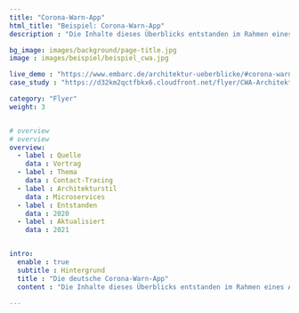 ```yaml
---
title: "Corona-Warn-App"
html_title: "Beispiel: Corona-Warn-App"
description : "Die Inhalte dieses Überblicks entstanden im Rahmen eines Architektur-Reviews. Gezeigt wurden sie erstmals in einem Vortrag auf der OOP 2021."

bg_image: images/background/page-title.jpg
image : images/beispiel/beispiel_cwa.jpg

live_demo : "https://www.embarc.de/architektur-ueberblicke/#corona-warn-app"
case_study : "https://d32km2qctfbkx6.cloudfront.net/flyer/CWA-Architekturueberblick_Flyer_embarc.pdf"

category: "Flyer"
weight: 3


# overview
# overview
overview:
  - label : Quelle
    data : Vortrag
  - label : Thema
    data : Contact-Tracing
  - label : Architekturstil
    data : Microservices
  - label : Entstanden
    data : 2020
  - label : Aktualisiert
    data : 2021


intro:
  enable : true
  subtitle : Hintergrund
  title : "Die deutsche Corona-Warn-App"
  content : "Die Inhalte dieses Überblicks entstanden im Rahmen eines Architektur-Reviews bei embarc 2020/2021. Gezeigt wurden sie erstmals in einem Vortrag von Stefan Zörner und Falk Sippach auf der OOP 2021.<br>Anschließend sind die Diagramme und Texte in einem verdichteten Flyer aufgegangen, der als Beispiel für prägnante Architekturüberblicke dient."

---
```

